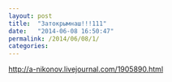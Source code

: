 ```yaml
---
layout: post
title:  "Затокрымнаш!!!111"
date:   "2014-06-08 16:50:47"
permalink: /2014/06/08/1/
categories:
---
```


http://a-nikonov.livejournal.com/1905890.html
